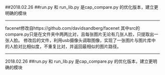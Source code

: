 

##2018.02.26
##run.py 和 run_lib.py 是cap_compare.py 的优化版本，建立更明确的模块

-------------------------

facenet修改自https://github.com/davidsandberg/facenet
其中src的compare.py只是在文件夹中两两比对，且每张图片无论有几张人脸，只提取出一张人脸。
修改后的文件，利用usb摄像头调取图像，实现了一张图片与图片库中的人脸对比相似度，不重复比对，并返回最相似的图片路径。

----------------------
2018.02.26
##run.py 和 run_lib.py 是cap_compare.py 的优化版本，建立更明确的模块
